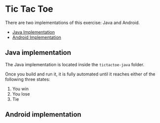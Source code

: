 Tic Tac Toe
===========
There are two implementations of this exercise: Java and Android.

* [Java Implementation](#java-implementation)
* [Android Implementation](#android-implementation)

## Java implementation
The Java implementation is located inside the `tictactoe-java` folder.

Once you build and run it, it is fully automated until it reaches either of the following three states: 
1. You win 
2. You lose
3. Tie



## Android implementation